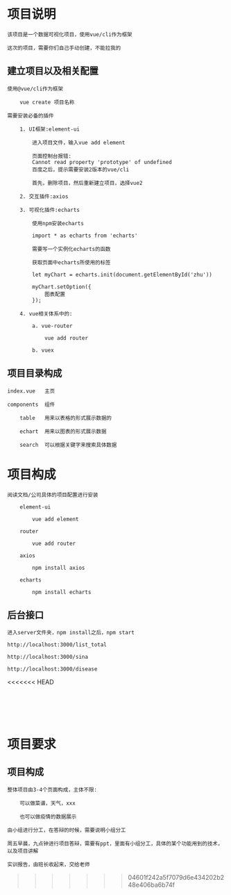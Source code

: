 #   项目说明

    该项目是一个数据可视化项目，使用vue/cli作为框架
    
    这次的项目，需要你们自己手动创建，不能拉我的

##  建立项目以及相关配置

    使用@vue/cli作为框架
    
        vue create 项目名称
        
    需要安装必备的插件
    
        1. UI框架:element-ui
        
            进入项目文件，输入vue add element
            
            页面控制台报错:
            Cannot read property 'prototype' of undefined
            百度之后，提示需要安装2版本的vue/cli
            
            首先，删除项目，然后重新建立项目，选择vue2
        
        2. 交互插件:axios
        
        3. 可视化插件:echarts
        
            使用npm安装echarts
            
            import * as echarts from 'echarts'
            
            需要写一个实例化echarts的函数
            
            获取页面中echarts所使用的标签
            
            let myChart = echarts.init(document.getElementById('zhu'))
        
            myChart.setOption({
                图表配置
            });
        
        4. vue相关体系中的:
        
            a. vue-router
            
                vue add router
            
            b. vuex

##  项目目录构成

    index.vue   主页
    
    components  组件
    
        table   用来以表格的形式展示数据的
        
        echart  用来以图表的形式展示数据
        
        search  可以根据关键字来搜索具体数据

#   项目构成

    阅读文档/公司具体的项目配置进行安装
    
        element-ui
        
            vue add element
        
        router
        
            vue add router
        
        axios
        
            npm install axios
        
        echarts
        
            npm install echarts

##  后台接口

    进入server文件夹，npm install之后，npm start
    
    http://localhost:3000/list_total
    
    http://localhost:3000/sina
    
    http://localhost:3000/disease
<<<<<<< HEAD


​        
=======
    
#   项目要求

##  项目构成

    整体项目由3-4个页面构成，主体不限:
    
        可以做菜谱，天气，xxx
        
        也可以做疫情的数据展示
        
    由小组进行分工，在答辩的时候，需要说明小组分工
    
    周五早晨，九点钟进行项目答辩，需要有ppt，里面有小组分工，具体的某个功能用到的技术，以及项目讲解
    
    实训报告，由班长收起来，交给老师
    

    
    
>>>>>>> 04601f242a5f7079d6e434202b248e406ba6b74f
